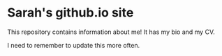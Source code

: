 # Sarah's github.io site

This repository contains information about me! It has my bio and my CV. 

I need to remember to update this more often.
